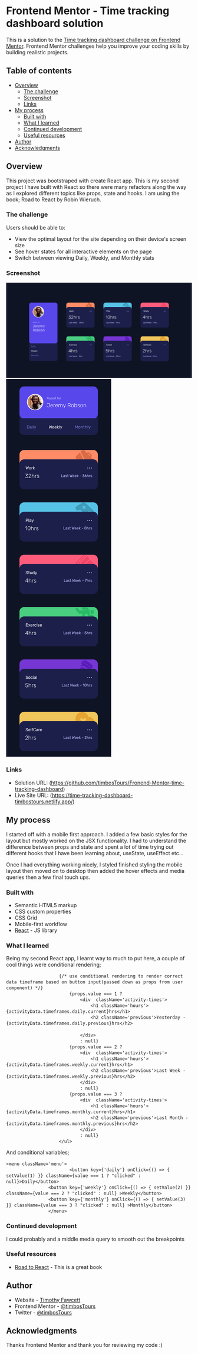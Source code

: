 # Frontend Mentor - Time tracking dashboard solution

This is a solution to the [Time tracking dashboard challenge on Frontend Mentor](https://www.frontendmentor.io/challenges/time-tracking-dashboard-UIQ7167Jw). Frontend Mentor challenges help you improve your coding skills by building realistic projects. 

## Table of contents

- [Overview](#overview)
  - [The challenge](#the-challenge)
  - [Screenshot](#screenshot)
  - [Links](#links)
- [My process](#my-process)
  - [Built with](#built-with)
  - [What I learned](#what-i-learned)
  - [Continued development](#continued-development)
  - [Useful resources](#useful-resources)
- [Author](#author)
- [Acknowledgments](#acknowledgments)


## Overview

This project was bootstraped with create React app. This is my second project I have built with React so there were many refactors along the way as I explored different topics like props, state and hooks. I am using the book; Road to React by Robin Wieruch.

### The challenge

Users should be able to:

- View the optimal layout for the site depending on their device's screen size
- See hover states for all interactive elements on the page
- Switch between viewing Daily, Weekly, and Monthly stats

### Screenshot

![](./my-app/public/images/screenshot-desktop.png)
![](./my-app/public/images/screenshot-mobile.png)


### Links

- Solution URL: (https://github.com/timbosTours/Fronend-Mentor-time-tracking-dashboard)
- Live Site URL: (https://time-tracking-dashboard-timbostours.netlify.app/)

## My process

I started off with a mobile first approach. I added a few basic styles for the layout but mostly worked on the JSX functionality. I had to understand the difference between props and state and spent a lot of time trying out different hooks that I have been learning about, useState, useEffect etc...

Once I had everything working nicely, I styled finished styling the mobile layout then moved on to desktop then added the hover effects and media queries then a few final touch ups.

### Built with

- Semantic HTML5 markup
- CSS custom properties
- CSS Grid
- Mobile-first workflow
- [React](https://reactjs.org/) - JS library

### What I learned

Being my second React app, I learnt way to much to put here, a couple of cool things were conditional rendering;

```<ul>
                    {/* use conditional rendering to render correct data timeframe based on button input(passed down as props from user component) */}
                        {props.value === 1 ?
                            <div  className='activity-times'>
                                <h1 className='hours'>{activityData.timeframes.daily.current}hrs</h1>
                                <h2 className='previous'>Yesterday - {activityData.timeframes.daily.previous}hrs</h2>

                            </div>
                            : null}
                        {props.value === 2 ?
                            <div  className='activity-times'>
                                <h1 className='hours'>{activityData.timeframes.weekly.current}hrs</h1>
                                <h2 className='previous'>Last Week - {activityData.timeframes.weekly.previous}hrs</h2>
                            </div>
                            : null}
                        {props.value === 3 ?
                            <div  className='activity-times'>
                                <h1 className='hours'>{activityData.timeframes.monthly.current}hrs</h1>
                                <h2 className='previous'>Last Month - {activityData.timeframes.monthly.previous}hrs</h2>
                            </div>
                            : null}
                    </ul>
```

And conditional variables;

```
<menu className='menu'>
                        <button key={'daily'} onClick={() => { setValue(1) }} className={value === 1 ? "clicked" : null}>Daily</button>
                <button key={'weekly'} onClick={() => { setValue(2) }} className={value === 2 ? "clicked" : null} >Weekly</button>
                <button key={'monthly'} onClick={() => { setValue(3) }} className={value === 3 ? "clicked" : null} >Monthly</button>
                </menu>
```

### Continued development

I could probably and a middle media query to smooth out the breakpoints

### Useful resources

- [Road to React](https://www.amazon.com/Road-learn-React-pragmatic-React-js/dp/172004399X/ref=sr_1_1?crid=1MQQYFZP0LXBI&keywords=road+to+react&qid=1669440975&sprefix=road+to+react%2Caps%2C570&sr=8-1) - This is a great book



## Author

- Website - [Timothy Fawcett](https://github.com/timbosTours)
- Frontend Mentor - [@timbosTours](https://www.frontendmentor.io/profile/timbosTours)
- Twitter - [@timbosTours](https://www.twitter.com/timbosTours)


## Acknowledgments

Thanks Frontend Mentor and thank you for reviewing my code :)
